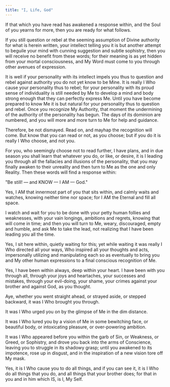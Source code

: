 ```yaml
---
title: "I, Life, God"
---
```


If that which you have read has awakened a response within, and the
Soul of you yearns for more, then you are ready for what follows.

If you still question or rebel at the seeming assumption of Divine
authority for what is herein written, your intellect telling you it is
but another attempt to beguile your mind with cunning suggestion and
subtle sophistry, then you will receive no benefit from these
words; for their meaning is as yet hidden from your mortal
consciousness, and My Word must come to you through other avenues of
expression.

It is well if your personality with its intellect impels you thus to
question and rebel against authority you do not yet know to be Mine. It
is really I Who cause your personality thus to rebel; for your
personality with its proud sense of individuality is still needed by Me
to develop a mind and body strong enough that they can perfectly express
Me. Until you have become prepared to know Me it is but natural for your
personality thus to question and rebel. Once you recognize My Authority,
that moment the undermining of the authority of the personality has
begun. The days of its dominion are numbered, and you will more and more
turn to Me for help and guidance.

Therefore, be not dismayed. Read on, and mayhap the recognition will
come. But know that you can read or not, as you choose; but if you do
it is really I Who choose, and not you.

For you, who seemingly choose not to read further, I have plans, and
in due season you shall learn that whatever you do, or like, or
desire, it is I leading you through all the fallacies and illusions of
the personality, that you may finally awaken to their unreality and
then turn to Me as the one and only Reality. Then these words will
find a response within: 

"Be still! &mdash; and KNOW &mdash; I AM &mdash; God."

Yes, I AM that innermost part of you that sits within, and calmly
waits and watches, knowing neither time nor space; for I AM the
Eternal and fill all space.

I watch and wait for you to be done with your petty human follies and
weaknesses, with your vain longings, ambitions and regrets, knowing that
will come in time; and then you will turn to Me, weary, discouraged,
empty and humble, and ask Me to take the lead, not realizing that I have
been leading you all the time.

Yes, I sit here within, quietly waiting for this; yet while waiting it
was really I Who directed all your ways, Who inspired all your
thoughts and acts, impersonally utilizing and manipulating each so as
eventually to bring you and My other human expressions to a final
conscious recognition of Me.

Yes, I have been within always, deep within your heart. I have been
with you through all, through your joys and heartaches, your
successes and mistakes, through your evil-doing, your shame, your
crimes against your brother and against God, as you thought.

Aye, whether you went straight ahead, or strayed aside, or stepped
backward, it was I Who brought you through.

It was I Who urged you on by the glimpse of Me in the dim distance.

It was I Who lured you by a vision of Me in some bewitching face, or
beautiful body, or intoxicating pleasure, or over-powering ambition.

It was I Who appeared before you within the garb of Sin, or Weakness,
or Greed, or Sophistry, and drove you back into the arms of
Conscience, leaving you to struggle in its shadowy grasp; until you
awakened to its impotence, rose up in disgust, and in the inspiration
of a new vision tore off My mask.

Yes, it is I Who cause you to do all things, and if you can see it, it
is I Who do all things that you do, and all things that your brother
does; for that in you and in him which IS, is I, My Self.

